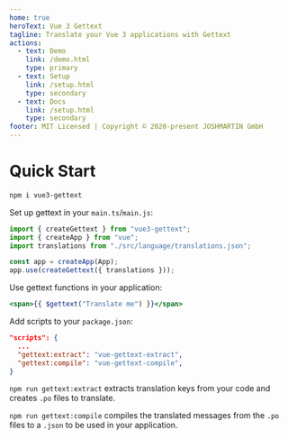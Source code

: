 ```yaml
---
home: true
heroText: Vue 3 Gettext
tagline: Translate your Vue 3 applications with Gettext
actions:
  - text: Demo
    link: /demo.html
    type: primary
  - text: Setup
    link: /setup.html
    type: secondary
  - text: Docs
    link: /setup.html
    type: secondary
footer: MIT Licensed | Copyright © 2020-present JOSHMARTIN GmbH
---
```


# Quick Start

```sh
npm i vue3-gettext
```

Set up gettext in your `main.ts`/`main.js`:

```javascript {main.ts/main.js}
import { createGettext } from "vue3-gettext";
import { createApp } from "vue";
import translations from "./src/language/translations.json";

const app = createApp(App);
app.use(createGettext({ translations }));
```

Use gettext functions in your application:

```jsx
<span>{{ $gettext("Translate me") }}</span>
```

Add scripts to your `package.json`:

```json { package.json }
"scripts": {
  ...
  "gettext:extract": "vue-gettext-extract",
  "gettext:compile": "vue-gettext-compile",
}
```

`npm run gettext:extract` extracts translation keys from your code and creates `.po` files to translate.

`npm run gettext:compile` compiles the translated messages from the `.po` files to a `.json` to be used in your application.
